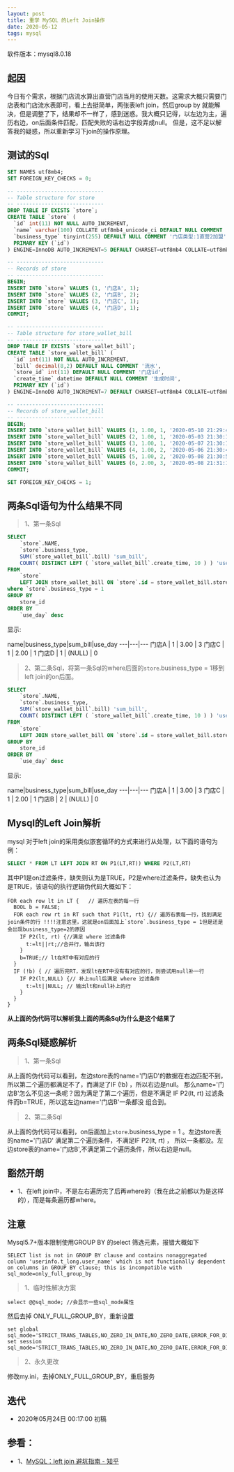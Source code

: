 ```yaml
---
layout: post
title: 重学 MySQL 的Left Join操作
date: 2020-05-12
tags: mysql
---
```

软件版本：mysql8.0.18

## 起因
今日有个需求，根据门店流水算出直营门店当月的使用天数。这需求大概只需要门店表和门店流水表即可，看上去挺简单，两张表left join，然后group by
就能解决，但是调整了下，结果却不一样了，感到迷惑。我大概只记得，以左边为主，遍历右边，on后面条件匹配，匹配失败的话右边字段弄成null。
但是，这不足以解答我的疑惑，所以重新学习下join的操作原理。

## 测试的Sql
```sql
SET NAMES utf8mb4;
SET FOREIGN_KEY_CHECKS = 0;

-- ----------------------------
-- Table structure for store
-- ----------------------------
DROP TABLE IF EXISTS `store`;
CREATE TABLE `store` (
  `id` int(11) NOT NULL AUTO_INCREMENT,
  `name` varchar(100) COLLATE utf8mb4_unicode_ci DEFAULT NULL COMMENT '门店名称',
  `business_type` tinyint(255) DEFAULT NULL COMMENT '门店类型:1直营2加盟',
  PRIMARY KEY (`id`)
) ENGINE=InnoDB AUTO_INCREMENT=5 DEFAULT CHARSET=utf8mb4 COLLATE=utf8mb4_unicode_ci;

-- ----------------------------
-- Records of store
-- ----------------------------
BEGIN;
INSERT INTO `store` VALUES (1, '门店A', 1);
INSERT INTO `store` VALUES (2, '门店B', 2);
INSERT INTO `store` VALUES (3, '门店C', 1);
INSERT INTO `store` VALUES (4, '门店D', 1);
COMMIT;

-- ----------------------------
-- Table structure for store_wallet_bill
-- ----------------------------
DROP TABLE IF EXISTS `store_wallet_bill`;
CREATE TABLE `store_wallet_bill` (
  `id` int(11) NOT NULL AUTO_INCREMENT,
  `bill` decimal(8,2) DEFAULT NULL COMMENT '流水',
  `store_id` int(11) DEFAULT NULL COMMENT '门店id',
  `create_time` datetime DEFAULT NULL COMMENT '生成时间',
  PRIMARY KEY (`id`)
) ENGINE=InnoDB AUTO_INCREMENT=7 DEFAULT CHARSET=utf8mb4 COLLATE=utf8mb4_unicode_ci;

-- ----------------------------
-- Records of store_wallet_bill
-- ----------------------------
BEGIN;
INSERT INTO `store_wallet_bill` VALUES (1, 1.00, 1, '2020-05-10 21:29:49');
INSERT INTO `store_wallet_bill` VALUES (2, 1.00, 1, '2020-05-03 21:30:11');
INSERT INTO `store_wallet_bill` VALUES (3, 1.00, 1, '2020-05-07 21:30:18');
INSERT INTO `store_wallet_bill` VALUES (4, 1.00, 2, '2020-05-06 21:30:42');
INSERT INTO `store_wallet_bill` VALUES (5, 1.00, 2, '2020-05-08 21:30:54');
INSERT INTO `store_wallet_bill` VALUES (6, 2.00, 3, '2020-05-08 21:31:10');
COMMIT;

SET FOREIGN_KEY_CHECKS = 1;
```

## 两条Sql语句为什么结果不同
> 1、第一条Sql

```sql
SELECT
	`store`.NAME,
	`store`.business_type,
	SUM(`store_wallet_bill`.bill) 'sum_bill',
	COUNT( DISTINCT LEFT ( `store_wallet_bill`.create_time, 10 ) ) 'use_day'
FROM
	`store`
	LEFT JOIN store_wallet_bill ON `store`.id = store_wallet_bill.store_id
where `store`.business_type = 1	
GROUP BY
	store_id 
ORDER BY
	`use_day` desc
```
显示:

name|business_type|sum_bill|use_day
---|---|---
门店A | 1 | 3.00 | 3
门店C | 1 | 2.00 | 1
门店D | 	1 |  (NULL)	| 0


> 2、第二条Sql，将第一条Sql的where后面的`store`.business_type = 1移到left join的on后面。

```sql
SELECT
	`store`.NAME,
	`store`.business_type,
	SUM(`store_wallet_bill`.bill) 'sum_bill',
	COUNT( DISTINCT LEFT ( `store_wallet_bill`.create_time, 10 ) ) 'use_day'
FROM
	`store`
	LEFT JOIN store_wallet_bill ON `store`.id = store_wallet_bill.store_id AND `store`.business_type = 1	
GROUP BY
	store_id 
ORDER BY
	`use_day` desc
```
显示:

name|business_type|sum_bill|use_day
---|---|---
门店A | 1 | 3.00 | 3
门店C | 1 | 2.00 | 1
门店B | 	2 | (NULL) | 0


## Mysql的Left Join解析
mysql 对于left join的采用类似嵌套循环的方式来进行从处理，以下面的语句为例：
```sql
SELECT * FROM LT LEFT JOIN RT ON P1(LT,RT)) WHERE P2(LT,RT)
```
其中P1是on过滤条件，缺失则认为是TRUE，P2是where过滤条件，缺失也认为是TRUE，该语句的执行逻辑伪代码大概如下：
```
FOR each row lt in LT {   // 遍历左表的每一行
  BOOL b = FALSE;
  FOR each row rt in RT such that P1(lt, rt) {// 遍历右表每一行，找到满足join条件的行 !!!!注意这里，这就是on后面加上`store`.business_type = 1但是还是会出现business_type=2的原因
    IF P2(lt, rt) {//满足 where 过滤条件
      t:=lt||rt;//合并行，输出该行
    }
    b=TRUE;// lt在RT中有对应的行
  }
  IF (!b) { // 遍历完RT，发现lt在RT中没有有对应的行，则尝试用null补一行  
    IF P2(lt,NULL) {// 补上null后满足 where 过滤条件
      t:=lt||NULL; // 输出lt和null补上的行
    }         
  }
}
```

**从上面的伪代码可以解析我上面的两条Sql为什么是这个结果了**

## 两条Sql疑惑解析

> 1、第一条Sql

从上面的伪代码可以看到，左边store表的name='门店D'的数据在右边匹配不到，所以第二个遍历都满足不了，而满足了IF (!b) ，所以右边是null。
那么name='门店B'怎么不见这一条呢？因为满足了第二个遍历，但是不满足 IF P2(lt, rt) 过滤条件而b=TRUE，所以这左边name='门店B'一条都没
组合到。

> 2、第二条Sql

从上面的伪代码可以看到，on后面加上`store`.business_type = 1 。左边store表的name='门店D' 满足第二个遍历条件，不满足IF P2(lt, rt) ，
所以一条都没。左边store表的name='门店B',不满足第二个遍历条件，所以右边是null。

## 豁然开朗

- 1、在left join中，不是左右遍历完了后再where的（我在此之前都以为是这样的），而是每条遍历都where。

## 注意

Mysql5.7+版本限制使用GROUP BY 的select 筛选元素，报错大概如下
```
SELECT list is not in GROUP BY clause and contains nonaggregated column 'userinfo.t_long.user_name' which is not functionally dependent on columns in GROUP BY clause; this is incompatible with sql_mode=only_full_group_by
```

> 1、临时性解决方案

```
select @@sql_mode; //会显示一些sql_mode属性
```

然后去掉 ONLY_FULL_GROUP_BY，重新设置
```
set global sql_mode='STRICT_TRANS_TABLES,NO_ZERO_IN_DATE,NO_ZERO_DATE,ERROR_FOR_DIVISION_BY_ZERO,NO_ENGINE_SUBSTITUTION';
set session sql_mode='STRICT_TRANS_TABLES,NO_ZERO_IN_DATE,NO_ZERO_DATE,ERROR_FOR_DIVISION_BY_ZERO,NO_ENGINE_SUBSTITUTION';
```

> 2、永久更改

修改my.ini，去掉ONLY_FULL_GROUP_BY，重启服务


## 迭代
* 2020年05月24日 00:17:00 初稿

## 参看：
* 1、[MySQL：left join 避坑指南 - 知乎](https://zhuanlan.zhihu.com/p/93445040)
